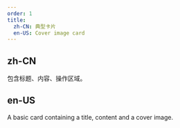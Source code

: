 ```yaml
---
order: 1
title:
  zh-CN: 典型卡片
  en-US: Cover image card
---
```


## zh-CN

包含标题、内容、操作区域。

## en-US

A basic card containing a title, content and a cover image.

